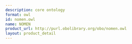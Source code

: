 ```yaml
---
description: core ontology
format: owl
id: nomen.owl
name: NOMEN
product_url: http://purl.obolibrary.org/obo/nomen.owl
layout: product_detail
---
```

